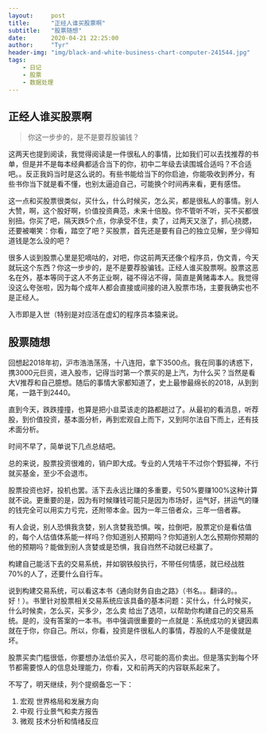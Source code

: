 ```yaml
---
layout:     post
title:      "正经人谁买股票啊"
subtitle:   "股票随想"
date:       2020-04-21 22:25:00
author:     "Tyr"
header-img: "img/black-and-white-business-chart-computer-241544.jpg"
tags:
    - 日记
    - 股票
    - 数据处理
---
```


## 正经人谁买股票啊

> 你这一步步的，是不是要荐股骗钱？

这两天也提到阅读，我觉得阅读是一件很私人的事情，比如我们可以去找推荐的书单，但是并不是每本经典都适合当下的你，初中二年级去读围城合适吗？不合适吧。。反正我妈当时是这么说的。有些书能给当下的你启迪，你能吸收到养分，有些书你当下就是看不懂，也别太逼迫自己，可能换个时间再来看，更有感悟。

这一点和买股票很类似，买什么，什么时候买，怎么买，都是很私人的事情。别人大赞，啊，这个股好啊，价值投资典范，未来十倍股。你不管听不听，买不买都很别扭。你买了吧，隔天跌5个点，你承受不住，卖了，过两天又涨了，抓心挠腮，还要被嘲笑：你看，踏空了吧？买股票，首先还是要有自己的独立见解，至少得知道钱是怎么没的吧？

很多人谈到股票心里是犯嘀咕的，对吧，你这前两天还像个程序员，伪文青，今天就玩这个东西？你这一步步的，是不是要荐股骗钱。正经人谁买股票啊。股票这恶名在外，基本等同于这人不务正业啊，碰不得沾不得，简直是黄赌毒本人。我觉得没这么夸张啦，因为每个成年人都会直接或间接的进入股票市场，主要我确实也不是正经人。

入市即是入世（特别是对应活在虚幻的程序员本猿来说。

## 股票随想

回想起2018年初，沪市浩浩荡荡，十八连阳，拿下3500点。我在同事的诱惑下，携3000元巨资，进入股市，记得当时第一个票买的是上汽，为什么买？当然是看大V推荐和自己臆想。随后的事情大家都知道了，史上最惨最绵长的2018，从到到尾，一路干到2440。

直到今天，跌跌撞撞，也算是把小韭菜该走的路都趟过了。从最初的看消息，听荐股，到价值投资，基本面分析，再到宏观自上而下，又到阿尔法自下而上，还有技术面分析。

时间不早了，简单说下几点总结吧。

总的来说，股票投资很难的，销户即大成。专业的人凭啥干不过你个野狐禅，不行就买基金，至少不会退市。

股票投资也好，投机也罢。活下去永远比赚的多重要，亏50%要赚100%这种计算就不说。更重要的是，因为有时候赚钱可能只是因为市场好，运气好，拼运气的赚的钱完全可以用实力亏完，还附带本金。因为一年三倍者众，三年一倍者寡。

有人会说，别人恐惧我贪婪，别人贪婪我恐惧。唉，拉倒吧，股票定价是看估值的，每个人估值体系能一样吗？你知道别人预期吗？你知道别人怎么预期你预期的他的预期吗？能做到别人贪婪或是恐惧，我自岿然不动就已经赢了。

构建自己能活下去的交易系统，并如钢铁般执行，不带任何情感，就已经战胜70%的人了，还要什么自行车。

说到构建交易系统，可以看这本书《通向财务自由之路》（书名。。翻译的。。好！）。书里针对股票相关交易系统应该具备的基本问题：买什么，什么时候买，什么时候卖，怎么买，买多少，怎么卖 给出了选项，以帮助你构建自己的交易系统。是的，没有答案的一本书。书中强调很重要的一点就是：系统成功的关键因素就在于你，你自己。所以，你看，投资是件很私人的事情，荐股的人不是傻就是坏。

股票买卖门槛很低，你要想办法低价买入，尽可能的高价卖出。但是落实到每个环节都需要惊人的信息处理能力，你看，又和前两天的内容联系起来了。

不写了，明天继续，列个提纲备忘一下：

1. 宏观 世界格局和发展方向
2. 中观 行业景气和卖方报告
3. 微观 技术分析和情绪反应